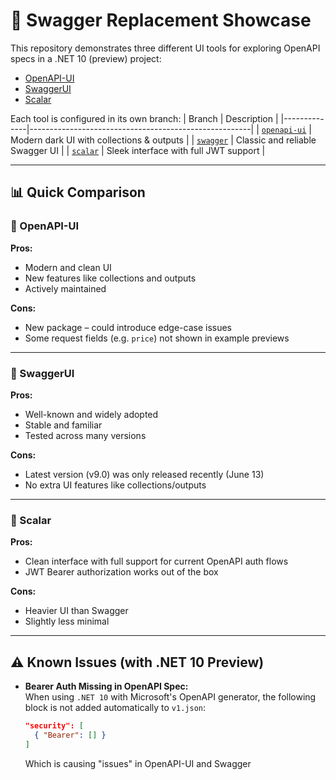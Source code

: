# 🔄 Swagger Replacement Showcase

This repository demonstrates three different UI tools for exploring OpenAPI specs in a .NET 10 (preview) project:

- [OpenAPI-UI](https://github.com/jakubkozera/openapi-ui)
- [SwaggerUI](https://github.com/swagger-api/swagger-ui)
- [Scalar](https://github.com/scalar/scalar)

Each tool is configured in its own branch:
| Branch       | Description                                           |
|--------------|-------------------------------------------------------|
| [`openapi-ui`](https://github.com/your-repo/swaggerreplacement/tree/openapi-ui) |  Modern dark UI with collections & outputs |
| [`swagger`](https://github.com/your-repo/swaggerreplacement/tree/swagger)     |  Classic and reliable Swagger UI           |
| [`scalar`](https://github.com/your-repo/swaggerreplacement/tree/scalar)       |  Sleek interface with full JWT support     |

---

## 📊 Quick Comparison

### 🧩 OpenAPI-UI

**Pros:**
- Modern and clean UI  
- New features like collections and outputs  
- Actively maintained  

**Cons:**
- New package – could introduce edge-case issues  
- Some request fields (e.g. `price`) not shown in example previews  

---

### 📜 SwaggerUI

**Pros:**
- Well-known and widely adopted  
- Stable and familiar  
- Tested across many versions  

**Cons:**
- Latest version (v9.0) was only released recently (June 13)  
- No extra UI features like collections/outputs  

---

### 🚀 Scalar

**Pros:**
- Clean interface with full support for current OpenAPI auth flows  
- JWT Bearer authorization works out of the box  

**Cons:**
- Heavier UI than Swagger  
- Slightly less minimal  

---

## ⚠️ Known Issues (with .NET 10 Preview)

- **Bearer Auth Missing in OpenAPI Spec:**  
  When using `.NET 10` with Microsoft's OpenAPI generator, the following block is not added automatically to `v1.json`:
  ```json
  "security": [
    { "Bearer": [] }
  ]
  ```
  Which is causing "issues" in OpenAPI-UI and Swagger
